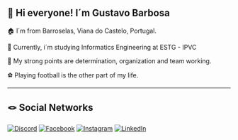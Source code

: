 ## 👋 Hi everyone! I´m Gustavo Barbosa

🏠 I´m from Barroselas, Viana do Castelo, Portugal.

🏫 Currently, i´m studying Informatics Engineering at ESTG - IPVC

💪 My strong points are determination, organization and team working.

⚽ Playing football is the other part of my life.

---

## 🪢 Social Networks

[![Discord](https://img.shields.io/badge/Discord-%237289DA.svg?logo=discord&logoColor=white)](https://discord.gg/gustavofaneca28) [![Facebook](https://img.shields.io/badge/Facebook-%231877F2.svg?logo=Facebook&logoColor=white)](https://www.facebook.com/people/Gustavo-Barbosa/pfbid0DJAkqFtFHTbXua1XiPy9nAgbUT1aWTipfwYpW49GHzpBNnfnmK5rAirQTQa84Zxyl/) [![Instagram](https://img.shields.io/badge/Instagram-%23E4405F.svg?logo=Instagram&logoColor=white)](https://instagram.com/hugogguimaraes4) [![LinkedIn](https://img.shields.io/badge/LinkedIn-%230077B5.svg?logo=linkedin&logoColor=white)](https://linkedin.com/in/hugoguimaraes4) 
